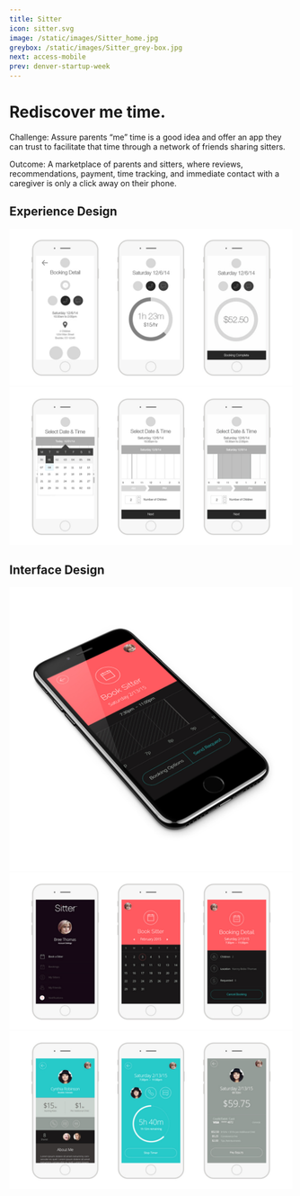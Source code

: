 ```yaml
---
title: Sitter
icon: sitter.svg
image: /static/images/Sitter_home.jpg
greybox: /static/images/Sitter_grey-box.jpg
next: access-mobile
prev: denver-startup-week
---
```


# Rediscover me time.

Challenge: Assure parents “me” time is a good idea and offer an app they can trust to facilitate that time through a network of friends sharing sitters.

Outcome: A marketplace of parents and sitters, where reviews, recommendations, payment, time tracking, and immediate contact with a caregiver is only a click away on their phone.

## Experience Design
![Sitter UX 01](/static/images/Sitter_UX_01.jpg)
![Sitter UX 02](/static/images/Sitter_UX_02.jpg)

## Interface Design
![Sitter ISO](/static/images/Sitter_iso.jpg)
![Sitter UI 01](/static/images/Sitter_UI_01.jpg)
![Sitter UI 02](/static/images/Sitter_UI_02.jpg)
